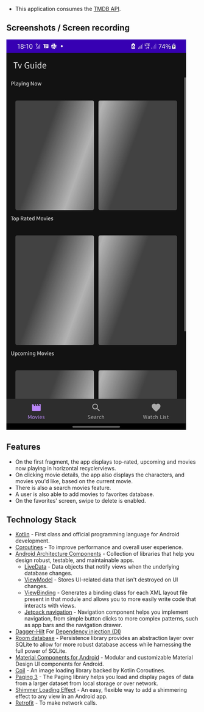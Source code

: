 - This application consumes the [TMDB API](https://developers.themoviedb.org/3).

## Screenshots / Screen recording
![Shimmer effect](Media/shimmer.jpg)

## Features
- On the first fragment, the app displays top-rated, upcoming and movies now playing in horizontal recyclerviews.
- On clicking movie details, the app also displays the characters, and movies you'd like, based on the current movie.
- There is also a search movies feature.
- A user is also able to add movies to favorites database. 
- On the favorites' screen, swipe to delete is enabled.

## Technology Stack
- [Kotlin](https://kotlinlang.org/) - First class and official programming language for Android development.
- [Coroutines](https://kotlinlang.org/docs/reference/coroutines-overview.html) - To improve performance and overall user experience.
- [Android Architecture Components](https://developer.android.com/topic/libraries/architecture) - Collection of libraries that help you design robust, testable, and maintainable apps.
    - [LiveData](https://developer.android.com/topic/libraries/architecture/livedata) - Data objects that notify views when the underlying database changes.
    - [ViewModel](https://developer.android.com/topic/libraries/architecture/viewmodel) - Stores UI-related data that isn't destroyed on UI changes.
    - [ViewBinding](https://developer.android.com/topic/libraries/view-binding) - Generates a binding class for each XML layout file present in that module and allows you to more easily write code that interacts with views.
    - [Jetpack navigation](https://developer.android.com/guide/navigation) - Navigation component helps you implement navigation, from simple button clicks to more complex patterns, such as app bars and the navigation drawer.
- [Dagger-Hilt](https://dagger.dev/hilt/) For [Dependency injection (DI)](https://developer.android.com/training/dependency-injection)
- [Room database](https://developer.android.com/jetpack/androidx/releases/room) - Persistence library provides an abstraction layer over SQLite to allow for more robust database access while harnessing the full power of SQLite.
- [Material Components for Android](https://github.com/material-components/material-components-android) - Modular and customizable Material Design UI components for Android.
- [Coil](https://coil-kt.github.io/coil/) - An image loading library backed by Kotlin Coroutines.
- [Paging 3](https://developer.android.com/topic/libraries/architecture/paging/v3-overview) - The Paging library helps you load and display pages of data from a larger dataset from local storage or over network.
- [Shimmer Loading Effect](https://github.com/facebook/shimmer-android) - An easy, flexible way to add a shimmering effect to any view in an Android app. 
- [Retrofit](https://square.github.io/retrofit/) - To make network calls.

